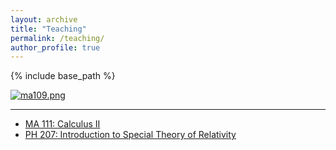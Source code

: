 ```yaml
---
layout: archive
title: "Teaching"
permalink: /teaching/
author_profile: true
---
```


{% include base_path %}

[![ma109.png](/images/ma109.png)](/ma109)

---

- [MA 111: Calculus II](/ma111)
- [PH 207: Introduction to Special Theory of Relativity](/ph207)
